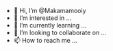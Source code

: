 - 👋 Hi, I’m @Makamamooiy
- 👀 I’m interested in ...
- 🌱 I’m currently learning ...
- 💞️ I’m looking to collaborate on ...
- 📫 How to reach me ...

<!---
Makamamooiy/Makamamooiy is a ✨ special ✨ repository because its `README.md` (this file) appears on your GitHub profile.
You can click the Preview link to take a look at your changes.
--->
